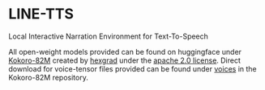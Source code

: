 # LINE-TTS

Local Interactive Narration Environment for Text-To-Speech

All open-weight models provided can be found on huggingface under [Kokoro-82M](https://huggingface.co/hexgrad/Kokoro-82M) created by [hexgrad](https://huggingface.co/hexgrad) under the [apache 2.0 license](https://huggingface.co/datasets/choosealicense/licenses/blob/main/markdown/apache-2.0.md). Direct download for voice-tensor files provided can be found under [voices](https://huggingface.co/hexgrad/Kokoro-82M/tree/main/voices) in the Kokoro-82M repository.
